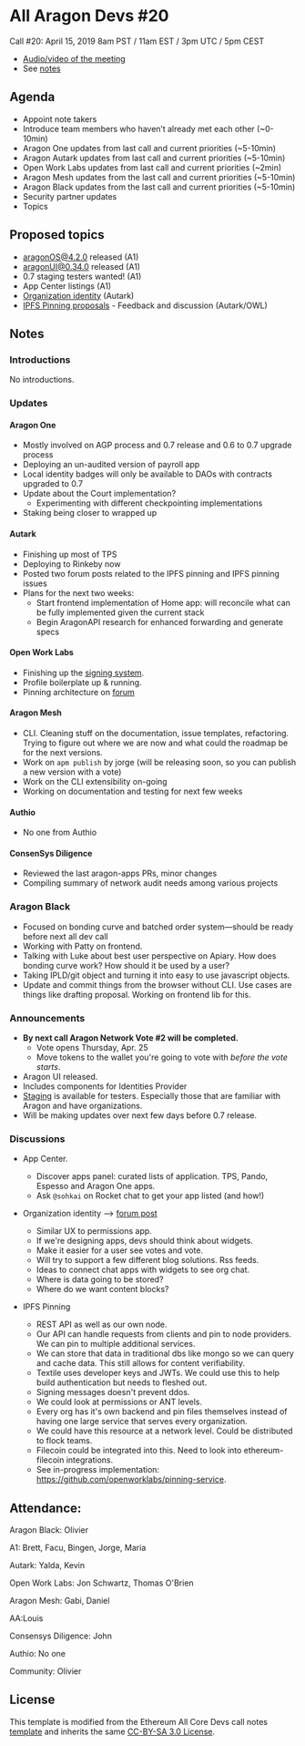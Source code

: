 # All Aragon Devs #20

Call #20: April 15, 2019 8am PST / 11am EST / 3pm UTC / 5pm CEST
- [Audio/video of the meeting](https://www.youtube.com/watch?v=zDYMKKGywdk)
- See [notes](#notes)

## Agenda

- Appoint note takers
- Introduce team members who haven’t already met each other (~0-10min)
- Aragon One updates from last call and current priorities (~5-10min)
- Aragon Autark updates from last call and current priorities (~5-10min)
- Open Work Labs updates from last call and current priorities (~2min)
- Aragon Mesh updates from the last call and current priorities (~5-10min)
- Aragon Black updates from the last call and current priorities (~5-10min)
- Security partner updates
- Topics

## Proposed topics

- aragonOS@4.2.0 released (A1)
- aragonUI@0.34.0 released (A1)
- 0.7 staging testers wanted! (A1)
- App Center listings (A1)
- [Organization identity](https://forum.aragon.org/t/proposed-design-for-a-daos-home-page-within-aragon/826) (Autark)
- [IPFS Pinning proposals](https://forum.aragon.org/t/aragon-network-ipfs-pinning/824) - Feedback and discussion (Autark/OWL)


## Notes

### Introductions

No introductions.

### Updates

#### Aragon One

- Mostly involved on AGP process and 0.7 release and 0.6 to 0.7 upgrade process
- Deploying an un-audited version of payroll app
- Local identity badges will only be available to DAOs with contracts upgraded to 0.7
- Update about the Court implementation?
    - Experimenting with different checkpointing implementations
- Staking being closer to wrapped up

#### Autark

- Finishing up most of TPS
- Deploying to Rinkeby now
- Posted two forum posts related to the IPFS pinning and IPFS pinning issues
- Plans for the next two weeks:
    - Start frontend implementation of Home app: will reconcile what can be fully implemented given the current stack
    - Begin AragonAPI research for enhanced forwarding and generate specs


#### Open Work Labs

- Finishing up the [signing system](https://github.com/aragon/aragon/pull/683).
- Profile boilerplate up & running.
- Pinning architecture on [forum](https://forum.aragon.org/t/aragon-network-ipfs-pinning/824)

#### Aragon Mesh

- CLI. Cleaning stuff on the documentation, issue templates, refactoring. Trying to figure out where we are now and what could the roadmap be for the next versions.
- Work on `apm publish` by jorge (will be releasing soon, so you can publish a new version with a vote)
- Work on the CLI extensibility on-going
- Working on documentation and testing for next few weeks

#### Authio

* No one from Authio

#### ConsenSys Diligence

* Reviewed the last aragon-apps PRs, minor changes
* Compiling summary of network audit needs among various projects

### Aragon Black

- Focused on bonding curve and batched order system—should be ready before next all dev call
- Working with Patty on frontend.
- Talking with Luke about best user perspective on Apiary. How does bonding curve work? How should it be used by a user?
- Taking IPLD/git object and turning it into easy to use javascript objects.
- Update and commit things from the browser without CLI. Use cases are things like drafting proposal. Working on frontend lib for this.

### Announcements

- **By next call Aragon Network Vote #2 will be completed.**
    - Vote opens Thursday, Apr. 25
    - Move tokens to the wallet you're going to vote with *before the vote starts*.
- Aragon UI released.
- Includes components for Identities Provider
- [Staging](https://aragon.staging.aragonpm.com) is available for testers. Especially those that are familiar with Aragon and have organizations.
- Will be making updates over next few days before 0.7 release.

### Discussions

- App Center.
    - Discover apps panel: curated lists of application. TPS, Pando, Espesso and Aragon One apps.
    - Ask `@sohkai` on Rocket chat to get your app listed (and how!)
- Organization identity —> [forum post](https://forum.aragon.org/t/proposed-design-for-a-daos-home-page-within-aragon/826)
    - Similar UX to permissions app.
    - If we're designing apps, devs should think about widgets.
    - Make it easier for a user see votes and vote.
    - Will try to support a few different blog solutions. Rss feeds.
    - Ideas to connect chat apps with widgets to see org chat.
    - Where is data going to be stored?
    - Where do we want content blocks?

- IPFS Pinning
    - REST API as well as our own node.
    - Our API can handle requests from clients and pin to node providers. We can pin to multiple additional services.
    - We can store that data in traditional dbs like mongo so we can query and cache data. This still allows for content verifiability.
    - Textile uses developer keys and JWTs. We could use this to help build authentication but needs to fleshed out.
    - Signing messages doesn't prevent ddos.
    - We could look at permissions or ANT levels.
    - Every org has it's own backend and pin files themselves instead of having one large service that serves every organization.
    - We could have this resource at a network level. Could be distributed to flock teams.
    - Filecoin could be integrated into this. Need to look into ethereum-filecoin integrations.
    - See in-progress implementation: https://github.com/openworklabs/pinning-service.

## Attendance:
Aragon Black: Olivier

A1: Brett, Facu, Bingen, Jorge, Maria

Autark: Yalda, Kevin

Open Work Labs: Jon Schwartz, Thomas O'Brien

Aragon Mesh: Gabi, Daniel

AA:Louis

Consensys Diligence: John

Authio: No one

Community: Olivier


## License
This template is modified from the Ethereum All Core Devs call notes [template](https://github.com/ethereum/pm/blob/master/All%20Core%20Devs%20Meetings/Meeting%20Template.md) and inherits the same [CC-BY-SA 3.0 License](https://github.com/ethereum/pm/blob/master/LICENSE).
